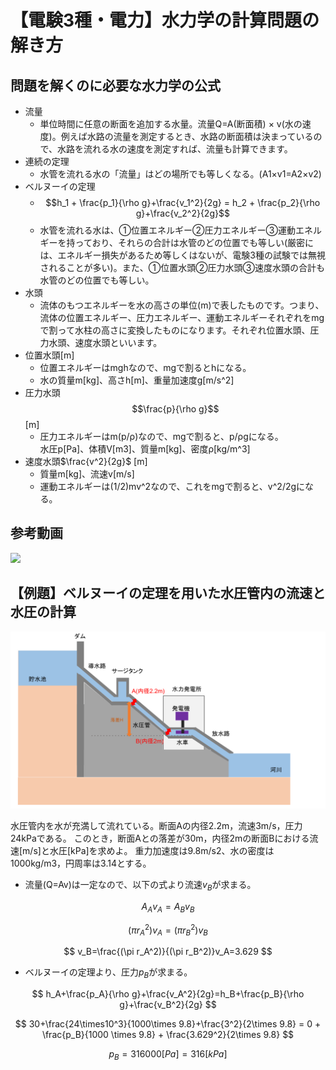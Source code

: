 # 【電験3種・電力】水力学の計算問題の解き方

## 問題を解くのに必要な水力学の公式


- 流量
    - 単位時間に任意の断面を追加する水量。流量Q=A(断面積) × v(水の速度)。例えば水路の流量を測定するとき、水路の断面積は決まっているので、水路を流れる水の速度を測定すれば、流量も計算できます。
- 連続の定理
    - 水管を流れる水の「流量」はどの場所でも等しくなる。(A1×v1=A2×v2)
- ベルヌーイの定理
    - $$h_1 + \frac{p_1}{\rho g}+\frac{v_1^2}{2g} = h_2 + \frac{p_2}{\rho g}+\frac{v_2^2}{2g}$$
    - 水管を流れる水は、①位置エネルギー②圧力エネルギー③運動エネルギーを持っており、それらの合計は水管のどの位置でも等しい(厳密には、エネルギー損失があるため等しくはないが、電験3種の試験では無視されることが多い)。また、①位置水頭②圧力水頭③速度水頭の合計も水管のどの位置でも等しい。
- 水頭
    - 流体のもつエネルギーを水の高さの単位(m)で表したものです。つまり、流体の位置エネルギー、圧力エネルギー、運動エネルギーそれぞれをmgで割って水柱の高さに変換したものになります。それぞれ位置水頭、圧力水頭、速度水頭といいます。
- 位置水頭[m]
    - 位置エネルギーはmghなので、mgで割るとhになる。
    - 水の質量m[kg]、高さh[m]、重量加速度g[m/s^2]
- 圧力水頭 $$\frac{p}{\rho g}$$ [m]
    - 圧力エネルギーはm(p/ρ)なので、mgで割ると、p/ρgになる。<br>水圧p[Pa]、体積V[m3]、質量m[kg]、密度ρ[kg/m^3]
- 速度水頭$\frac{v^2}{2g}$ [m]
    - 質量m[kg]、流速v[m/s]
    - 運動エネルギーは(1/2)mv^2なので、これをmgで割ると、v^2/2gになる。

## 参考動画

[![](https://img.youtube.com/vi/ogpJy_4wvG8/0.jpg)](https://www.youtube.com/watch?v=ogpJy_4wvG8)

## 【例題】ベルヌーイの定理を用いた水圧管内の流速と水圧の計算

![ベルヌーイの定理](01_suiryoku3_suirikigaku1.png "ベルヌーイの定理")

水圧管内を水が充満して流れている。断面Aの内径2.2m，流速3m/s，圧力24kPaである。
このとき，断面Aとの落差が30m，内径2mの断面Bにおける流速[m/s]と水圧[kPa]を求めよ。
重力加速度は9.8m/s2、水の密度は1000kg/m3，円周率は3.14とする。

- 流量(Q=Av)は一定なので、以下の式より流速$v_B$が求まる。

$$
A_Av_A=A_Bv_B
$$

$$
(\pi r_A^2)v_A=(\pi r_B^2)v_B
$$

$$
v_B=\frac{(\pi r_A^2)}{(\pi r_B^2)}v_A=3.629
$$

- ベルヌーイの定理より、圧力$p_B$が求まる。

$$
h_A+\frac{p_A}{\rho g}+\frac{v_A^2}{2g}=h_B+\frac{p_B}{\rho g}+\frac{v_B^2}{2g}
$$

$$
30+\frac{24\times10^3}{1000\times 9.8}+\frac{3^2}{2\times 9.8} = 0 + \frac{p_B}{1000 \times 9.8} + \frac{3.629^2}{2\times 9.8}
$$

$$
p_B = 316000[Pa] = 316[kPa]
$$